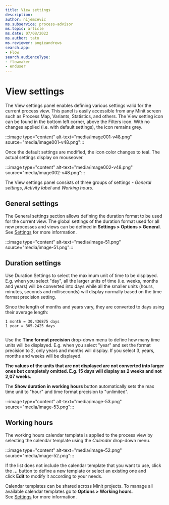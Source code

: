 ```yaml
---
title: View settings
description:
author: nijemcevic
ms.subservice: process-advisor
ms.topic: article
ms.date: 07/08/2022
ms.author: tatn
ms.reviewer: angieandrews
search.app:
- Flow
search.audienceType:
- flowmaker
- enduser
---
```


# View settings

The View settings panel enables defining various settings valid for the current process view. This panel is easily accessible from any Minit screen such as Process Map, Variants, Statistics, and others. The View setting icon can be found in the bottom left corner, above the Filters icon. With no changes applied (i.e. with default settings), the icon remains grey.

:::image type="content" alt-text="media/image001-v48.png" source="media/image001-v48.png":::

Once the default settings are modified, the icon color changes to teal. The actual settings display on mouseover.

:::image type="content" alt-text="media/image002-v48.png" source="media/image002-v48.png":::

The View settings panel consists of three groups of settings - *General settings*, *Activity label* and *Working hours*.

## General settings

The General settings section allows defining the duration format to be used for the current view. The global settings of the duration format used for all new processes and views can be defined in **Settings > Options > General**. See [Settings](settings.md) for more information.

:::image type="content" alt-text="media/image-51.png" source="media/image-51.png":::

## Duration settings

Use Duration Settings to select the maximum unit of time to be displayed. E.g. when you select "day", all the larger units of time (i.e. weeks, months and years) will be converted into days while all the smaller units (hours, minutes, seconds and milliseconds) will display normally based on the time format precision setting.

Since the length of months and years vary, they are converted to days using their average length:


```
1 month = 30.436875 days
1 year = 365.2425 days


```
Use the **Time format precision** drop-down menu to define how many time units will be displayed. E.g. when you select "year" and set the format precision to 2, only years and months will display. If you select 3, years, months and weeks will be displayed.

**The values of the units that are not displayed are not converted into larger ones but completely omitted. E.g. 15 days will display as 2 weeks and not 2,07 weeks.**

The **Show duration in working hours** button automatically sets the max time unit to "hour" and time format precision to "unlimited".

:::image type="content" alt-text="media/image-53.png" source="media/image-53.png":::

## Working hours

The working hours calendar template is applied to the process view by selecting the calendar template using the *Calendar* drop-down menu.

:::image type="content" alt-text="media/image-52.png" source="media/image-52.png":::

If the list does not include the calendar template that you want to use, click the **...** button to define a new template or select an existing one and click **Edit** to modify it according to your needs.

Calendar templates can be shared across Minit projects. To manage all available calendar templates go to **Options > Working hours**. See [Settings](settings.md) for more information.


